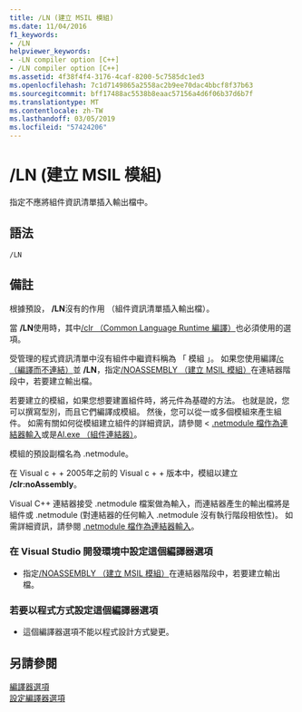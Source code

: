 ```yaml
---
title: /LN (建立 MSIL 模組)
ms.date: 11/04/2016
f1_keywords:
- /LN
helpviewer_keywords:
- -LN compiler option [C++]
- /LN compiler option [C++]
ms.assetid: 4f38f4f4-3176-4caf-8200-5c7585dc1ed3
ms.openlocfilehash: 7c1d7149865a2558ac2b9ee70dac4bbcf8f37b63
ms.sourcegitcommit: bff17488ac5538b8eaac57156a4d6f06b37d6b7f
ms.translationtype: MT
ms.contentlocale: zh-TW
ms.lasthandoff: 03/05/2019
ms.locfileid: "57424206"
---
```

# <a name="ln-create-msil-module"></a>/LN (建立 MSIL 模組)

指定不應將組件資訊清單插入輸出檔中。

## <a name="syntax"></a>語法

```
/LN
```

## <a name="remarks"></a>備註

根據預設， **/LN**沒有的作用 （組件資訊清單插入輸出檔）。

當 **/LN**使用時，其中[/clr （Common Language Runtime 編譯）](../../build/reference/clr-common-language-runtime-compilation.md)也必須使用的選項。

受管理的程式資訊清單中沒有組件中繼資料稱為 「 模組 」。 如果您使用編譯[/c （編譯而不連結）](../../build/reference/c-compile-without-linking.md)並 **/LN**，指定[/NOASSEMBLY （建立 MSIL 模組）](../../build/reference/noassembly-create-a-msil-module.md)在連結器階段中，若要建立輸出檔。

若要建立的模組，如果您想要建置組件時，將元件為基礎的方法。  也就是說，您可以撰寫型別，而且它們編譯成模組。  然後，您可以從一或多個模組來產生組件。  如需有關如何從模組建立組件的詳細資訊，請參閱 < [.netmodule 檔作為連結器輸入](../../build/reference/netmodule-files-as-linker-input.md)或是[Al.exe （組件連結器）](/dotnet/framework/tools/al-exe-assembly-linker)。

模組的預設副檔名為 .netmodule。

在 Visual c + + 2005年之前的 Visual c + + 版本中，模組以建立 **/clr:noAssembly**。

Visual C++ 連結器接受 .netmodule 檔案做為輸入，而連結器產生的輸出檔將是組件或 .netmodule (對連結器的任何輸入 .netmodule 沒有執行階段相依性)。  如需詳細資訊，請參閱 [.netmodule 檔作為連結器輸入](../../build/reference/netmodule-files-as-linker-input.md)。

### <a name="to-set-this-compiler-option-in-the-visual-studio-development-environment"></a>在 Visual Studio 開發環境中設定這個編譯器選項

- 指定[/NOASSEMBLY （建立 MSIL 模組）](../../build/reference/noassembly-create-a-msil-module.md)在連結器階段中，若要建立輸出檔。

### <a name="to-set-this-compiler-option-programmatically"></a>若要以程式方式設定這個編譯器選項

- 這個編譯器選項不能以程式設計方式變更。

## <a name="see-also"></a>另請參閱

[編譯器選項](../../build/reference/compiler-options.md)<br/>
[設定編譯器選項](../../build/reference/setting-compiler-options.md)
